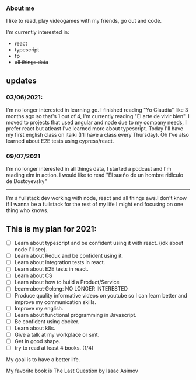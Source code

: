 ### About me
I like to read, play videogames with my friends, go out and code.

I'm currently interested in: 

- react
- typescript
- fp
- ~~all things data~~

## updates
### 03/06/2021: 
I'm no longer interested in learning go. I finished reading "Yo Claudia" like 3 months ago so that's 1 out of 4, I'm currently reading "El arte de vivir bien".
I moved to projects that used angular and node due to my company needs, I prefer react but atleast I've learned more about typescript. 
Today I'll have my first english class on italki (I'll have a class every Thursday). Oh I've also learned about E2E tests using cypress/react.

### 09/07/2021
I'm no longer interested in all things data, I started a podcast and I'm reading elm in action. I would like to read "El sueño de un hombre ridículo de Dostoyevsky"

-------------------------------------------------------------------------------------------------------------------------------------------------------


I'm a fullstack dev working with node, react and all things aws.I don't know if I wanna be a fullstack for the rest of my life I might end focusing on one thing who knows.

## This is my plan for 2021: 

- [ ] Learn about typescript and be confident using it with react. (idk about node I'll see).
- [ ] Learn about Redux and be confident using it.
- [ ] Learn about Integration tests in react.
- [ ] Learn about E2E tests in react.
- [ ] Learn about CS
- [ ] Learn about how to build a Product/Service
- [ ] ~~Learn about Golang.~~ NO LONGER INTERESTED
- [ ] Produce quality informative videos on youtube so I can learn better and improve my communication skills. 
- [ ] Improve my english.
- [ ] Learn about functional programming in Javascript.
- [ ] Be confident using docker.
- [ ] Learn about k8s.
- [ ] Give a talk at my workplace or smt.
- [ ] Get in good shape.
- [ ] try to read at least 4 books. (1/4)

My goal is to have a better life. 
  
My favorite book is The Last Question by Isaac Asimov
